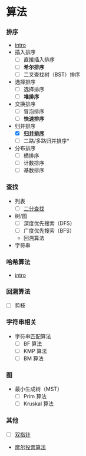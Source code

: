 # 算法

### 排序

- [intro](./sort/README.md)
- 插入排序
    - [ ] 直接插入排序
    - [ ] **希尔排序**
    - [ ] 二叉查找树（BST）排序
- 选择排序
    - [ ] 选择排序
    - [ ] **堆排序**
- 交换排序
    - [ ] 冒泡排序
    - [ ] **快速排序**
- 归并排序
    - [x] [**归并排序**](./sort/merge/归并排序.md)
    - [ ] 二路/多路归并排序*
- 分布排序
    - [ ] 桶排序
    - [ ] 计数排序
    - [ ] 基数排序

### 查找

- 列表
    - [ ] [二分查找](./search/二分查找.md)
- 树/图
    - [ ] 深度优先搜索（DFS）
    - [ ] 广度优先搜索（BFS）
    - 回溯算法
- 字符串

### 哈希算法

- [intro](/docs/algorithm/哈希算法.md)

### 回溯算法

- [ ] 剪枝

### 字符串相关

- 字符串匹配算法
    - [ ] BF 算法
    - [ ] KMP 算法
    - [ ] BM 算法

### 图

- 最小生成树（MST）
    - [ ] Prim 算法
    - [ ] Kruskal 算法

### 其他

- [ ] [双指针](./other/双指针.md)
- [摩尔投票算法](./other/摩尔投票算法.md)